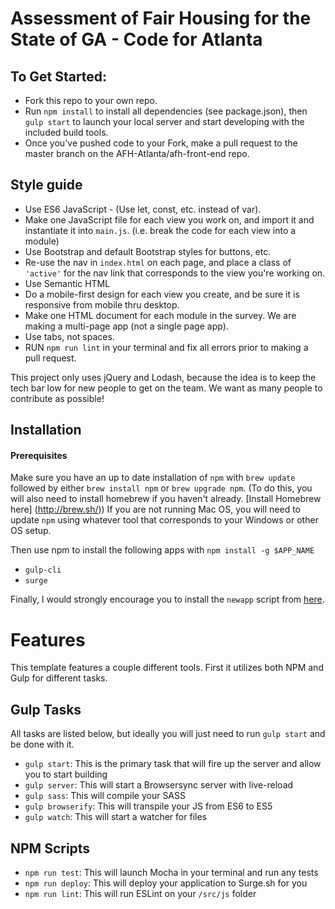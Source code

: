 # Assessment of Fair Housing for the State of GA - Code for Atlanta

## To Get Started:

* Fork this repo to your own repo.
* Run `npm install` to install all dependencies (see package.json), then `gulp start` to launch your local server and start developing with the included build tools.
* Once you've pushed code to your Fork, make a pull request to the master branch on the AFH-Atlanta/afh-front-end repo.

## Style guide

* Use ES6 JavaScript - (Use let, const, etc. instead of var).
* Make one JavaScript file for each view you work on, and import it and instantiate it into `main.js`. (i.e. break the code for each view into a module)
* Use Bootstrap and default Bootstrap styles for buttons, etc.
* Re-use the nav in `index.html` on each page, and place a class of `'active'` for the nav link that corresponds to the view you're working on.
* Use Semantic HTML
* Do a mobile-first design for each view you create, and be sure it is responsive from mobile thru desktop.
* Make one HTML document for each module in the survey. We are making a multi-page app (not a single page app).
* Use tabs, not spaces.
* RUN ```npm run lint``` in your terminal and fix all errors prior to making a pull request.

This project only uses jQuery and Lodash, because the idea is to keep the tech bar low for new people to get on the team. We want as many people to contribute as possible!


## Installation

#### Prerequisites

Make sure you have an up to date installation of `npm`
with `brew update` followed by either `brew install npm` or `brew upgrade npm`. (To do this, you will also need to install homebrew if you haven't already. [Install Homebrew here] (http://brew.sh/)) If you are not running Mac OS, you will need to update `npm` using whatever tool that corresponds to your Windows or other OS setup.

Then use npm to install the following apps with `npm install -g $APP_NAME`
* `gulp-cli`
* `surge`

Finally, I would strongly encourage you to install the `newapp` script from [here][newapp].

[newapp]: https://gist.github.com/kingcons/a25733c233faf10847cbb4ff557e6843

# Features

This template features a couple different tools. First it utilizes both NPM and Gulp for different tasks.

## Gulp Tasks

All tasks are listed below, but ideally you will just need to run `gulp start` and be done with it.

- `gulp start`: This is the primary task that will fire up the server and allow you to start building
- `gulp server`: This will start a Browsersync server with live-reload
- `gulp sass`: This will compile your SASS
- `gulp browserify`: This will transpile your JS from ES6 to ES5
- `gulp watch`: This will start a watcher for files

## NPM Scripts

- `npm run test`: This will launch Mocha in your terminal and run any tests
- `npm run deploy`: This will deploy your application to Surge.sh for you
- `npm run lint`: This will run ESLint on your `/src/js` folder

